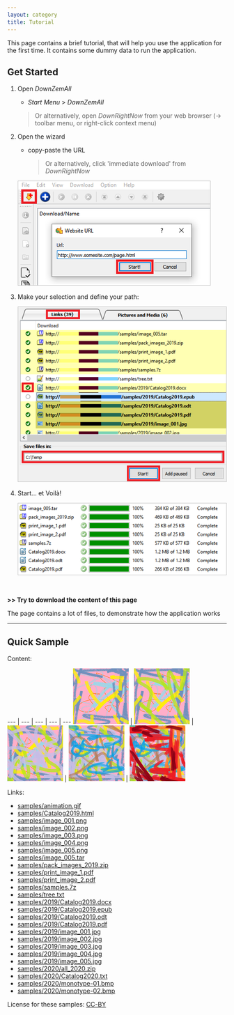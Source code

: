 ```yaml
---
layout: category
title: Tutorial
---
```


This page contains a brief tutorial, that will help you use the application for the first time.
It contains some dummy data to run the application.

## Get Started

1. Open *DownZemAll*
    - *Start Menu* > *DownZemAll*
    > Or alternatively, open *DownRightNow* from your web browser (-> toolbar menu, or right-click context menu)

2. Open the wizard
    - copy-paste the URL
        > Or alternatively, click 'immediate download' from *DownRightNow*
    
    ![](../assets/images/tutorial/01-wizard.png)
    

3. Make your selection and define your path:
    
    ![](../assets/images/tutorial/02-selection.png)

4. Start... et Voilà!
    
    ![](../assets/images/tutorial/03-completed.png)


<br/>

**>> Try to download the content of this page**

The page contains a lot of files, to demonstrate how the application works

---

## Quick Sample

Content:

--- | --- | --- | --- | ---
<a href="../samples/image_001.png"><img src="../samples/thumbs/tb_image_001.png"></a> | <a href="../samples/image_002.png"><img src="../samples/thumbs/tb_image_002.png"></a> | <a href="../samples/image_003.png"><img src="../samples/thumbs/tb_image_003.png"></a> | <a href="../samples/image_004.png"><img src="../samples/thumbs/tb_image_004.png"></a> | <a href="../samples/image_005.png"><img src="../samples/thumbs/tb_image_005.png"></a>


Links:

* [samples/animation.gif](../samples/animation.gif)
* [samples/Catalog2019.html](../samples/Catalog2019.html)
* [samples/image_001.png](../samples/image_001.png)
* [samples/image_002.png](../samples/image_002.png)
* [samples/image_003.png](../samples/image_003.png)
* [samples/image_004.png](../samples/image_004.png)
* [samples/image_005.png](../samples/image_005.png)
* [samples/image_005.tar](../samples/image_005.tar)
* [samples/pack_images_2019.zip](../samples/pack_images_2019.zip)
* [samples/print_image_1.pdf](../samples/print_image_1.pdf)
* [samples/print_image_2.pdf](../samples/print_image_2.pdf)
* [samples/samples.7z](../samples/samples.7z)
* [samples/tree.txt](../samples/tree.txt)
* [samples/2019/Catalog2019.docx](../samples/2019/Catalog2019.docx)
* [samples/2019/Catalog2019.epub](../samples/2019/Catalog2019.epub)
* [samples/2019/Catalog2019.odt](../samples/2019/Catalog2019.odt)
* [samples/2019/Catalog2019.pdf](../samples/2019/Catalog2019.pdf)
* [samples/2019/image_001.jpg](../samples/2019/image_001.jpg)
* [samples/2019/image_002.jpg](../samples/2019/image_002.jpg)
* [samples/2019/image_003.jpg](../samples/2019/image_003.jpg)
* [samples/2019/image_004.jpg](../samples/2019/image_004.jpg)
* [samples/2019/image_005.jpg](../samples/2019/image_005.jpg)
* [samples/2020/all_2020.zip](../samples/2020/all_2020.zip)
* [samples/2020/Catalog2020.txt](../samples/2020/Catalog2020.txt)
* [samples/2020/monotype-01.bmp](../samples/2020/monotype-01.bmp)
* [samples/2020/monotype-02.bmp](../samples/2020/monotype-02.bmp)

License for these samples: [CC-BY](https://creativecommons.org/licenses/by/3.0/ "https://creativecommons.org/licenses/by/3.0/")
